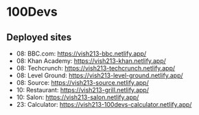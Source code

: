 # 100Devs

## Deployed sites

- 08: BBC.com: https://vish213-bbc.netlify.app/
- 08: Khan Academy: https://vish213-khan.netlify.app/
- 08: Techcrunch: https://vish213-techcrunch.netlify.app/
- 08: Level Ground: https://vish213-level-ground.netlify.app/
- 08: Source: https://vish213-source.netlify.app/
- 10: Restaurant: https://vish213-grill.netlify.app/
- 10: Salon: https://vish213-salon.netlify.app/
- 23: Calculator: https://vish213-100devs-calculator.netlify.app/